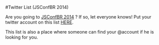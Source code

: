 #Twitter List  (JSConfBR 2014)

Are you going to [JSConfBR 2014](http://example.com/ "JSConfBR 2014") ? 
If so, let everyone knows! Put your twitter account on this list [HERE](http:jsconfbr2014list.meteor.com).

This list is also a place where someone can find your @account if he is looking for you.
